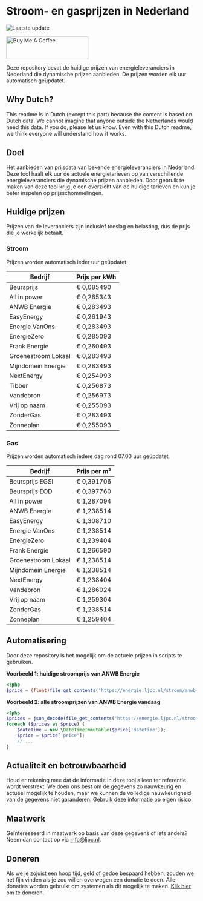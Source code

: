 # Stroom- en gasprijzen in Nederland

![Laatste update](https://img.shields.io/badge/laatste%20update-2024--10--08%2006%3A00%20CET-brightgreen)

<a href="https://www.buymeacoffee.com/Lars-" target="_blank"><img src="https://cdn.buymeacoffee.com/buttons/v2/default-orange.png" alt="Buy Me A Coffee" height="60" style="height: 60px !important;width: 217px !important;" ></a>

Deze repository bevat de huidige prijzen van energieleveranciers in Nederland die dynamische prijzen aanbieden. De prijzen worden elk uur automatisch geüpdatet.

## Why Dutch?

This readme is in Dutch (except this part) because the content is based on Dutch data. We cannot imagine that anyone outside the Netherlands would need this data. If you do, please let us know. Even with this Dutch readme, we think
everyone will understand how it works.

## Doel

Het aanbieden van prijsdata van bekende energieleveranciers in Nederland. Deze tool haalt elk uur de actuele energietarieven op van verschillende energieleveranciers die dynamische prijzen aanbieden. Door gebruik te maken van deze tool
krijg je een overzicht van de huidige tarieven en kun je beter inspelen op prijsschommelingen.

## Huidige prijzen

Prijzen van de leveranciers zijn inclusief toeslag en belasting, dus de prijs die je werkelijk betaalt.

### Stroom

Prijzen worden automatisch ieder uur geüpdatet.

 Bedrijf | Prijs per kWh 
---------|---------------
Beursprijs | € 0,085490
All in power | € 0,265343
ANWB Energie | € 0,283493
EasyEnergy | € 0,261943
Energie VanOns | € 0,283493
EnergieZero | € 0,285093
Frank Energie | € 0,260493
Groenestroom Lokaal | € 0,283493
Mijndomein Energie | € 0,283493
NextEnergy | € 0,254993
Tibber | € 0,256873
Vandebron | € 0,256973
Vrij op naam | € 0,255093
ZonderGas | € 0,283493
Zonneplan | € 0,255093


### Gas

Prijzen worden automatisch iedere dag rond 07.00 uur geüpdatet.

 Bedrijf | Prijs per m³ 
---------|--------------
Beursprijs EGSI | € 0,391706
Beursprijs EOD | € 0,397760
All in power | € 1,287094
ANWB Energie | € 1,238514
EasyEnergy | € 1,308710
Energie VanOns | € 1,238514
EnergieZero | € 1,239404
Frank Energie | € 1,266590
Groenestroom Lokaal | € 1,238514
Mijndomein Energie | € 1,238514
NextEnergy | € 1,238404
Vandebron | € 1,286024
Vrij op naam | € 1,259304
ZonderGas | € 1,238514
Zonneplan | € 1,259404


## Automatisering

Door deze repository is het mogelijk om de actuele prijzen in scripts te gebruiken.

**Voorbeeld 1: huidige stroomprijs van ANWB Energie**

```php
<?php
$price = (float)file_get_contents('https://energie.ljpc.nl/stroom/anwb-energie-nu.txt');

```

**Voorbeeld 2: alle stroomprijzen van ANWB Energie vandaag**

```php
<?php
$prices = json_decode(file_get_contents('https://energie.ljpc.nl/stroom/all-in-power-vandaag.json'),true);
foreach ($prices as $price) {
    $dateTime = new \DateTimeImmutable($price['datetime']);
    $price = $price['price'];
    // ...
}
```

## Actualiteit en betrouwbaarheid

Houd er rekening mee dat de informatie in deze tool alleen ter referentie wordt verstrekt. We doen ons best om de gegevens zo nauwkeurig en actueel mogelijk te houden, maar we kunnen de volledige nauwkeurigheid van de gegevens niet
garanderen. Gebruik deze informatie op eigen risico.

## Maatwerk

Geïnteresseerd in maatwerk op basis van deze gegevens of iets anders? Neem dan contact op
via [info@ljpc.nl](mailto:info@ljpc.nl?subject=Energie%20prijzen).

## Doneren

Als we je zojuist een hoop tijd, geld of gedoe bespaard hebben, zouden we het fijn vinden als je zou willen overwegen een
donatie te doen. Alle donaties worden gebruikt om systemen als dit mogelijk te
maken. [Klik hier](https://www.buymeacoffee.com/Lars-) om te doneren.
